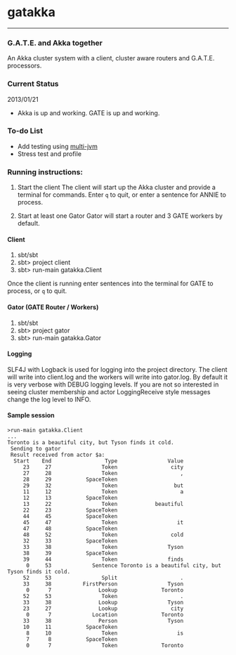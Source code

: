 # gatakka
***

### G.A.T.E. and Akka together
An Akka cluster system with a client, cluster aware routers and G.A.T.E. processors.

### Current Status
2013/01/21
- Akka is up and working. GATE is up and working.

### To-do List
- Add testing using [multi-jvm](http://doc.akka.io/docs/akka/current/dev/multi-jvm-testing.html)
- Stress test and profile

### Running instructions:
1. Start the client
  The client will start up the Akka cluster and provide a terminal for commands. Enter `q` to quit,
  or enter a sentence for ANNIE to process.

2. Start at least one Gator
  Gator will start a router and 3 GATE workers by default.

#### Client

1. sbt/sbt
2. sbt> project client
3. sbt> run-main gatakka.Client

Once the client is running enter sentences into the terminal for GATE to process, or `q` to quit.

#### Gator (GATE Router / Workers)

1. sbt/sbt
2. sbt> project gator
3. sbt> run-main gatakka.Gator

#### Logging
SLF4J with Logback is used for logging into the project directory. The client will write into client.log and the
workers will write into gator.log. By default it is very verbose with DEBUG logging levels. If you are not so
interested in seeing cluster membership and actor LoggingReceive style messages change the log level to INFO.

#### Sample session
```
>run-main gatakka.Client
...
Toronto is a beautiful city, but Tyson finds it cold.
 Sending to gator
 Result received from actor $a:
  Start    End                 Type                Value
     23     27                Token                 city
     27     28                Token                    ,
     28     29           SpaceToken
     29     32                Token                  but
     11     12                Token                    a
     12     13           SpaceToken
     13     22                Token            beautiful
     22     23           SpaceToken
     44     45           SpaceToken
     45     47                Token                   it
     47     48           SpaceToken
     48     52                Token                 cold
     32     33           SpaceToken
     33     38                Token                Tyson
     38     39           SpaceToken
     39     44                Token                finds
      0     53             Sentence Toronto is a beautiful city, but Tyson finds it cold.
     52     53                Split                    .
     33     38          FirstPerson                Tyson
      0      7               Lookup              Toronto
     52     53                Token                    .
     33     38               Lookup                Tyson
     23     27               Lookup                 city
      0      7             Location              Toronto
     33     38               Person                Tyson
     10     11           SpaceToken
      8     10                Token                   is
      7      8           SpaceToken
      0      7                Token              Toronto
```


